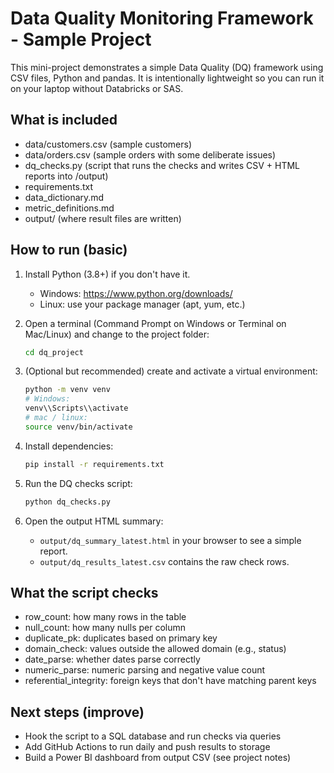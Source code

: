 
# Data Quality Monitoring Framework - Sample Project

This mini-project demonstrates a simple Data Quality (DQ) framework using CSV files, Python and pandas.
It is intentionally lightweight so you can run it on your laptop without Databricks or SAS.

## What is included
- data/customers.csv  (sample customers)
- data/orders.csv     (sample orders with some deliberate issues)
- dq_checks.py        (script that runs the checks and writes CSV + HTML reports into /output)
- requirements.txt
- data_dictionary.md
- metric_definitions.md
- output/              (where result files are written)

## How to run (basic)
1. Install Python (3.8+) if you don't have it.
   - Windows: https://www.python.org/downloads/
   - Linux: use your package manager (apt, yum, etc.)

2. Open a terminal (Command Prompt on Windows or Terminal on Mac/Linux) and change to the project folder:
   ```bash
   cd dq_project
   ```

3. (Optional but recommended) create and activate a virtual environment:
   ```bash
   python -m venv venv
   # Windows:
   venv\\Scripts\\activate
   # mac / linux:
   source venv/bin/activate
   ```

4. Install dependencies:
   ```bash
   pip install -r requirements.txt
   ```

5. Run the DQ checks script:
   ```bash
   python dq_checks.py
   ```

6. Open the output HTML summary:
   - `output/dq_summary_latest.html` in your browser to see a simple report.
   - `output/dq_results_latest.csv` contains the raw check rows.

## What the script checks
- row_count: how many rows in the table
- null_count: how many nulls per column
- duplicate_pk: duplicates based on primary key
- domain_check: values outside the allowed domain (e.g., status)
- date_parse: whether dates parse correctly
- numeric_parse: numeric parsing and negative value count
- referential_integrity: foreign keys that don't have matching parent keys

## Next steps (improve)
- Hook the script to a SQL database and run checks via queries
- Add GitHub Actions to run daily and push results to storage
- Build a Power BI dashboard from output CSV (see project notes)
